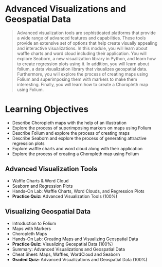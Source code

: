 # Advanced Visualizations and Geospatial Data
> Advanced visualization tools are sophisticated platforms that provide a wide range of advanced features and capabilities. These tools provide an extensive set of options that help create visually appealing and interactive visualizations. In this module, you will learn about waffle charts and word cloud including their application. You will explore Seaborn, a new visualization library in Python, and learn how to create regression plots using it. In addition, you will learn about folium, a data visualization library that visualizes geospatial data. Furthermore, you will explore the process of creating maps using Folium and superimposing them with markers to make them interesting. Finally, you will learn how to create a Choropleth map using Folium.
# Learning Objectives
- Describe Choropleth maps with the help of an illustration
- Explore the process of superimposing markers on maps using Folium
- Describe Folium and explore the process of creating maps
- Describe Seaborn and explore the process of generating attractive regression plots
- Explore waffle charts and word cloud along with their application
- Explore the process of creating a Choropleth map using Folium
## Advanced Visualization Tools
- Waffle Charts & Word Cloud
- Seaborn and Regression Plots
- Hands-On Lab: Waffle Charts, Word Clouds, and Regression Plots
- **Practice Quiz:** Advanced Visualization Tools (100%)
## Visualizing Geospatial Data
- Introduction to Folium
- Maps with Markers
- Choropleth Maps
- Hands-On Lab: Creating Maps and Visualizing Geospatial Data
- **Practice Quiz:** Visualizing Geospatial Data (100%)
- Summary: Advanced Visualizations and Geospatial Data
- Cheat Sheet: Maps, Waffles, WordCloud and Seaborn
- **Graded Quiz:** Advanced Visualizations and Geospatial Data (100%)
